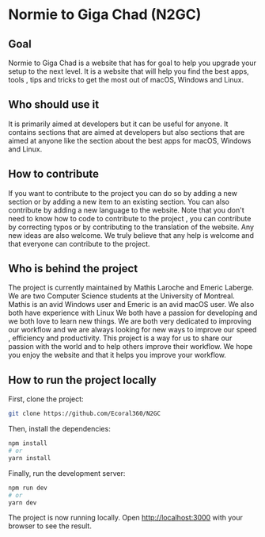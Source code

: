 # Normie to Giga Chad (N2GC) 
## Goal 
Normie to Giga Chad is a website that has for goal to help you upgrade your
setup to the next level. It is a website that will help you find the best apps,
tools , tips and tricks to get the most out of macOS, Windows and Linux. 

## Who should use it
It is primarily aimed at developers but it can be useful for anyone. It contains
sections that are aimed at developers but also sections that are aimed at anyone
like the section about the best apps for macOS, Windows and Linux.

## How to contribute
If you want to contribute to the project you can do so by adding a new section
or by adding a new item to an existing section. You can also contribute by
adding a new language to the website. Note that you don't need to know how to
code to contribute to the project , you can contribute by correcting typos or by
contributing to the translation of the website. Any new ideas are also welcome.
We truly believe that any help is welcome and that everyone can contribute to
the project.

## Who is behind the project
The project is currently maintained by Mathis Laroche and Emeric Laberge. We are
two Computer Science students at the University of Montreal. Mathis is an avid 
Windows user and Emeric is an avid macOS user. We also both have experience with
Linux We both have a passion for developing and we both love to learn new things.
We are both very dedicated to improving our workflow and we are always looking
for new ways to improve our speed , efficiency and productivity. This project is
a way for us to share our passion with the world and to help others improve 
their workflow. 
We hope you enjoy the website and that it helps you improve your workflow.

## How to run the project locally
First, clone the project:
```bash
git clone https://github.com/Ecoral360/N2GC
```
Then, install the dependencies:
```bash
npm install
# or 
yarn install
```
Finally, run the development server:
```bash
npm run dev
# or
yarn dev
```
The project is now running locally. Open [http://localhost:3000](http://localhost:3000) with your browser to see the result.
